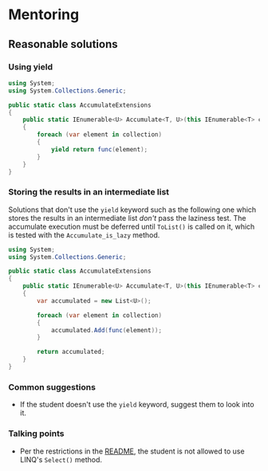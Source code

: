 # Mentoring

## Reasonable solutions

### Using yield

```csharp
using System;
using System.Collections.Generic;

public static class AccumulateExtensions
{
    public static IEnumerable<U> Accumulate<T, U>(this IEnumerable<T> collection, Func<T, U> func)
    {
        foreach (var element in collection)
        {
            yield return func(element);
        }
    }
}
```

### Storing the results in an intermediate list

Solutions that don't use the `yield` keyword such as the following one which stores the results in an intermediate list *don't* pass the laziness test. The accumulate execution must be deferred until `ToList()` is called on it, which is tested with the `Accumulate_is_lazy` method.

```csharp
using System;
using System.Collections.Generic;

public static class AccumulateExtensions
{
    public static IEnumerable<U> Accumulate<T, U>(this IEnumerable<T> collection, Func<T, U> func)
    {
        var accumulated = new List<U>();

        foreach (var element in collection)
        {
            accumulated.Add(func(element));
        }

        return accumulated;
    }
}
```

### Common suggestions

- If the student doesn't use the `yield` keyword, suggest them to look into it.

### Talking points

- Per the restrictions in the [README](https://github.com/exercism/csharp/blob/main/exercises/accumulate/README.md#restrictions), the student is not allowed to use LINQ's `Select()` method.


